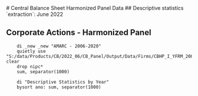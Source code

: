 <meta charset="utf-8"/>
# Central Balance Sheet Harmonized Panel Data
## Descriptive statistics
`extraction`: June 2022

## **Corporate Actions - Harmonized Panel**

```
    di _new _new "AMARC - 2006-2020"
    quietly use "S:/data/Products/CB/2022_06/CB_Panel/Output/Data/Firms/CBHP_I_YFRM_20062020_JUN22_AMARC_V01.dta", clear
    drop nipc*
    sum, separator(1000)

    di "Descriptive Statistics by Year"
    bysort ano: sum, separator(1000)
```
